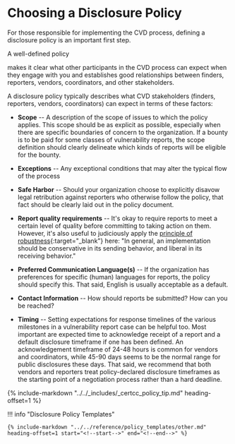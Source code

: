# Choosing a Disclosure Policy

For those responsible for implementing the CVD process, defining a
disclosure policy is an important first step.
<!--start-->A well-defined policy
makes it clear what other participants in the CVD process can expect
when they engage with you and establishes good relationships between
finders, reporters, vendors, coordinators, and other stakeholders.<!--end-->

A disclosure policy typically describes what CVD stakeholders (finders,
reporters, vendors, coordinators) can expect in terms of these factors:

- **Scope** -- A description of the scope of issues to which the
    policy applies. This scope should be as explicit as possible,
    especially when there are specific boundaries of concern to the
    organization. If a bounty is to be paid for some classes of
    vulnerability reports, the scope definition should clearly delineate
    which kinds of reports will be eligible for the bounty.

- **Exceptions** -- Any exceptional conditions that may alter the
    typical flow of the process

- **Safe Harbor** -- Should your organization choose to explicitly
    disavow legal retribution against reporters who otherwise follow the
    policy, that fact should be clearly laid out in the policy document.

- **Report quality requirements** -- It's okay to require reports to
    meet a certain level of quality before committing to taking action
    on them. However, it's also useful to judiciously apply the
    [principle of robustness](https://datatracker.ietf.org/doc/rfc760/){:target="_blank"}
    here: "In general, an implementation should be conservative in its sending behavior,
    and liberal in its receiving behavior."

- **Preferred Communication Language(s)** -- If the organization has
    preferences for specific (human) languages for reports, the policy
    should specify this. That said, English is usually acceptable as a
    default.

- **Contact Information** -- How should reports be submitted? How can
    you be reached?

- **Timing** -- Setting expectations for response timelines of the
    various milestones in a vulnerability report case can be helpful
    too. Most important are expected time to acknowledge receipt of a
    report and a default disclosure timeframe if one has been defined.
    An acknowledgement timeframe of 24-48 hours is common for vendors
    and coordinators, while 45-90 days seems to be the normal range for
    public disclosures these days. That said, we recommend that both vendors
    and reporters treat policy-declared disclosure timeframes as the
    starting point of a negotiation process rather than a hard deadline.

{% include-markdown "../../_includes/_certcc_policy_tip.md" heading-offset=1 %}

!!! info "Disclosure Policy Templates"

    {% include-markdown "../../reference/policy_templates/other.md" heading-offset=1 start="<!--start-->" end="<!--end-->" %}
